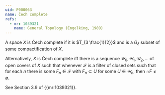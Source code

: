 ```yaml
---
uid: P000063
name: Čech complete
refs:
  - mr: 1039321
    name: General Topology (Engelking, 1989)
---
```

A space $X$ is Čech complete if it is $T_{3 \frac{1}{2}}$ and is a $G_\delta$ subset of some compactification of $X$.

Alternatively, $X$ is Čech complete iff there is a sequence $\mathcal{U}_0, \mathcal{U}_1, \mathcal{U}_2, \dots$ of open covers of $X$ such that whenever $\mathcal{F}$ is a filter of closed sets such that for each $n$ there is some $F_n \in \mathcal{F}$ with $F_n \subset U$ for some $U \in \mathcal{U}_n$, then $\cap F \neq \emptyset$.

See Section 3.9 of {{mr:1039321}}.
